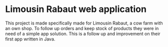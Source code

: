 # Limousin Rabaut web application
This project is made specifically made for Limousin Rabaut, a cow farm with an own shop.
To follow up orders and keep stock of products they were in need of a simple app solution.
This is a follow up and improvement on their first app written in Java.

